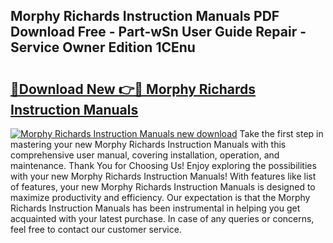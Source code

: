 ## Morphy Richards Instruction Manuals PDF Download Free - Part-wSn User Guide Repair - Service Owner Edition 1CEnu

# <h2><a href="http://cf21812.oget.top/?id=Morphy+Richards+Instruction+Manuals">🔗Download New 👉🔴 Morphy Richards Instruction Manuals</a></h2>

[![Morphy Richards Instruction Manuals new download](https://i.imgur.com/5g1atiW.png)](http://cf21812.oget.top/?id=Morphy+Richards+Instruction+Manuals)
Take the first step in mastering your new Morphy Richards Instruction Manuals with this comprehensive user manual, covering installation, operation, and maintenance. Thank You for Choosing Us! Enjoy exploring the possibilities with your new Morphy Richards Instruction Manuals! With features like list of features, your new Morphy Richards Instruction Manuals is designed to maximize productivity and efficiency. Our expectation is that the Morphy Richards Instruction Manuals has been instrumental in helping you get acquainted with your latest purchase. In case of any queries or concerns, feel free to contact our customer service.
